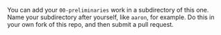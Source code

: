 You can add your `00-preliminaries` work in a subdirectory of this one.
Name your subdirectory after yourself, like `aaron`, for example. Do this
in your own fork of this repo, and then submit a pull request.

